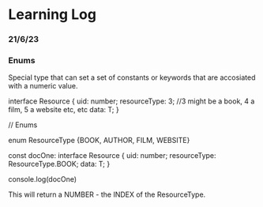 # Learning Log

### 21/6/23

### Enums

Special type that can set a set of constants or keywords that are accosiated with a numeric value.

interface Resource<T> {
    uid: number;
    resourceType: 3;     //3 might be a book, 4 a film, 5 a website etc, etc
    data: T;
}


// Enums

enum ResourceType {BOOK, AUTHOR, FILM, WEBSITE}

const docOne: interface Resource<T> {
    uid: number;
    resourceType: ResourceType.BOOK; 
    data: T;
}

console.log(docOne)

This will return a NUMBER - the INDEX of the ResourceType.

